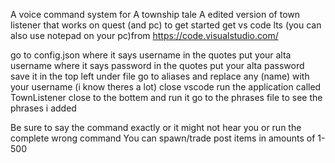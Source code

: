A voice command system for A township tale A edited version of town listener that works on quest (and pc) to get started get vs code lts (you can also use notepad on your pc)from https://code.visualstudio.com/

go to config.json where it says username in the quotes put your alta username where it says password in the quotes put your alta password save it in the top left under file go to aliases and replace any (name) with your username (i know theres a lot) close vscode run the application called TownListener close to the bottem and run it go to the phrases file to see the phrases i added

Be sure to say the command exactly or it might not hear you or run the complete wrong command You can spawn/trade post items in amounts of 1-500
